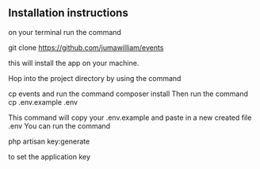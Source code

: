 ## Installation instructions
on your terminal run the command

git clone https://github.com/jumawilliam/events

this will install the app on your machine. 

Hop into the project directory by using the command 

cp events
and run the command 
composer install
Then run the command 
cp .env.example .env

This command will copy your .env.example and paste in a new created file .env
You can run the command 

php artisan key:generate 

to set the application key



